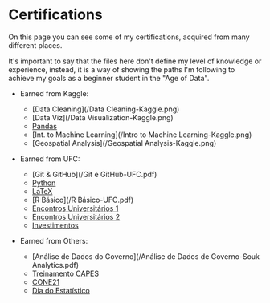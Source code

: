 # Certifications

On this page you can see some of my certifications, acquired from many different places. 

It's important to say that the files here don't define my level of knowledge or experience, instead, it is a way of showing the paths I'm following to achieve my goals as a beginner student in the "Age of Data".

- Earned from Kaggle:
	- [Data Cleaning](/Data Cleaning-Kaggle.png)
	- [Data Viz](/Data Visualization-Kaggle.png)
	- [Pandas](/Pandas-Kaggle.png)
	- [Int. to Machine Learning](/Intro to Machine Learning-Kaggle.png)
	- [Geospatial Analysis](/Geospatial Analysis-Kaggle.png)
	
- Earned from UFC:
	- [Git & GitHub](/Git e GitHub-UFC.pdf)
	- [Python](/Python-UFC.pdf)
	- [LaTeX](/LaTeX-UFC.pdf)
	- [R Básico](/R Básico-UFC.pdf)
	- [Encontros Universitários 1](/EU1.pdf)
	- [Encontros Universitários 2](/EU2.pdf)
	- [Investimentos](/Investimentos-UFC.pdf)
	
- Earned from Others:
	- [Análise de Dados do Governo](/Análise de Dados de Governo-Souk Analytics.pdf)
	- [Treinamento CAPES](/Certificado-CAPES.pdf)
	- [CONE21](/Certificado-CONE21.pdf)
	- [Dia do Estatístico](/Certificado-CONFE22.pdf)
